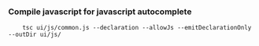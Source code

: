 ### Compile javascript for javascript autocomplete

``` shell
    tsc ui/js/common.js --declaration --allowJs --emitDeclarationOnly --outDir ui/js/
```